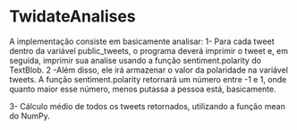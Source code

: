 # TwidateAnalises

A implementação consiste em basicamente analisar:
 1- Para cada tweet dentro da variável public_tweets, o programa deverá imprimir o tweet e, em seguida, imprimir sua analise usando a função sentiment.polarity do TextBlob.
 2 -Além disso, ele irá armazenar o valor da polaridade na variável tweets. A função sentiment.polarity retornará um número entre -1 e 1, onde quanto maior esse número, menos putassa a pessoa está, basicamente.

 3- Cálculo médio de todos os tweets retornados, utilizando a função mean do NumPy.
